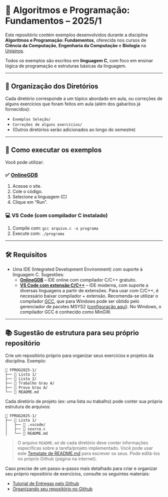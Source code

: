 # 🧠 Algoritmos e Programação: Fundamentos – 2025/1

Este repositório contém exemplos desenvolvidos durante a disciplina **Algoritmos e Programação: Fundamentos**, oferecida nos cursos de **Ciência da Computação**, **Engenharia da Computação** e **Biologia** na [Unisinos](https://www.unisinos.br/).

Todos os exemplos são escritos em **linguagem C**, com foco em ensinar lógica de programação e estruturas básicas da linguagem.

---

## 📁 Organização dos Diretórios

Cada diretório corresponde a um tópico abordado em aula, ou correções de alguns exercícios que foram feitos em aula (além dos gabaritos já fornecidos):

- `Exemplos Seleção/` 
- `Correções de alguns exercícios/` 
- (Outros diretórios serão adicionados ao longo do semestre)

---

## 🚀 Como executar os exemplos

Você pode utilizar:

### ✅ [OnlineGDB](https://www.onlinegdb.com/)

1. Acesse o site.
2. Cole o código.
3. Selecione a linguagem (C)
4. Clique em “Run”.

### 💻 VS Code (com compilador C instalado)

1. Compile com: `gcc arquivo.c -o programa`
2. Execute com: `./programa`

---

## 🛠 Requisitos

- Uma IDE (Integrated Development Environment) com suporte à linguagem C. Sugestões:
  - **[OnlineGDB](https://www.onlinegdb.com/)** – IDE online com compilador C/C++ gratuito.
  - **[VS Code com extensão C/C++](https://code.visualstudio.com/docs/languages/cpp)** – IDE moderna, com suporte a diversas linguagens a partir de extensões. Para usar com C/C++, é necessário baixar compilador + extensão. Recomenda-se utilizar o compilador [GCC](https://gcc.gnu.org/), que para Windows pode ser obtido pelo gerenciador de pacotes MSYS2 ([configuração aqui](https://code.visualstudio.com/docs/cpp/config-mingw)). No Windows, o compilador GCC é conhecido como MinGW.

---

## 📚 Sugestão de estrutura para seu próprio repositório

Crie um repositório próprio para organizar seus exercícios e projetos da disciplina. Exemplo:

```
📁 FPROG2025-1/
├── 📁 Lista 1/
├── 📁 Lista 2/
├── 📁 Trabalho Grau A/
├── 📁 Prova Grau A/
└── 📄 README.md
```

Cada diretório de projeto (ex: uma lista ou trabalho) pode conter sua própria estrutura de arquivos:

```
📁 FPROG2025-1/
├── 📁 Lista 1/
│   ├── 📁 .vscode/ 
│   ├── 📄 source.c
│   └── 📄 README.md
```

> O arquivo `README.md` de cada diretório deve conter informações específicas sobre a tarefa/projeto implementado. Você pode usar este [Template de README.md](README_TEMPLATE_SIMPLES.md) para escrever os seus. Pode editá-los no próprio Github (página na internet).

Caso precise de um passo-a-passo mais detalhado para criar e organizar seu próprio repositório de exercícios, consulte os seguintes materiais:
- [Tutorial de Entregas pelo Github](TutorialEntregasGithub.pdf)
- [Organizando seu repositório no Github](OrganizandoRepositorioGithub.pdf)
